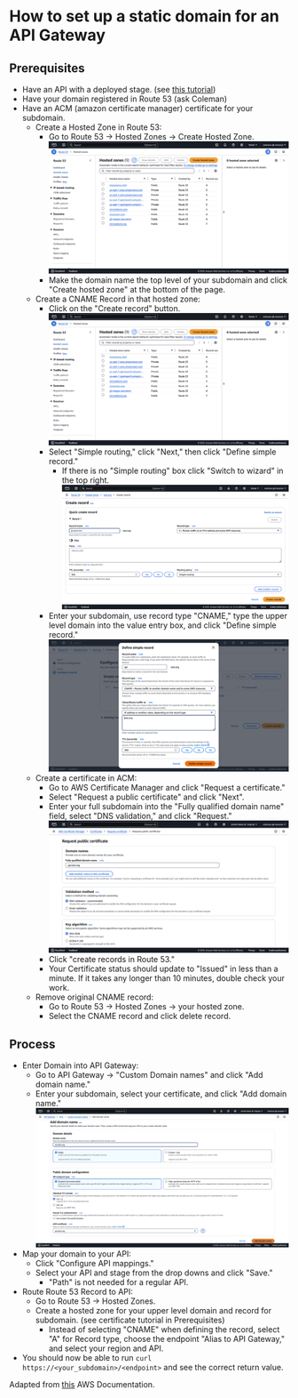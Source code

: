# How to set up a static domain for an API Gateway
## Prerequisites
- Have an API with a deployed stage. (see [this tutorial](https://docs.aws.amazon.com/apigateway/latest/developerguide/getting-started.html))
- Have your domain registered in Route 53 (ask Coleman)
- Have an ACM (amazon certificate manager) certificate for your subdomain.
    - Create a Hosted Zone in Route 53:
        - Go to Route 53 -> Hosted Zones -> Create Hosted Zone. ![Click the orange button](Images/aws_route53.png)
        - Make the domain name the top level of your subdomain and click "Create hosted zone" at the bottom of the page.
    - Create a CNAME Record in that hosted zone:
        - Click on the "Create record" button. ![Click the orange button](Images/createRecord.png)
        - Select "Simple routing," click "Next," then click "Define simple record."
            - If there is no "Simple routing" box click "Switch to wizard" in the top right. ![Switch button in the top right](Images/wizard_switch_prompt.png)
        - Enter your subdomain, use record type "CNAME," type the upper level domain into the value entry box, and click "Define simple record." ![Define simple record modal](Images/define_simple_record_modal.png)
    - Create a certificate in ACM:
        - Go to AWS Certificate Manager and click "Request a certificate."
        - Select "Request a public certificate" and click "Next".
        - Enter your full subdomain into the "Fully qualified domain name" field, select "DNS validation," and click "Request." ![Certificate request form](Images/certificate_request_form.png)
        - Click "create records in Route 53."
        - Your Certificate status should update to "Issued" in less than a minute. If it takes any longer than 10 minutes, double check your work.
    - Remove original CNAME record:
        - Go to Route 53 -> Hosted Zones -> your hosted zone.
        - Select the CNAME record and click delete record.
## Process
- Enter Domain into API Gateway:
    - Go to API Gateway -> "Custom Domain names" and click "Add domain name."
    - Enter your subdomain, select your certificate, and click "Add domain name." ![Adding your domain name to API Gateway](Images/api_gateway_domain_setup.png)
- Map your domain to your API:
    - Click "Configure API mappings."
    - Select your API and stage from the drop downs and click "Save."
        - "Path" is not needed for a regular API.
- Route Route 53 Record to API:
    - Go to Route 53 -> Hosted Zones.
    - Create a hosted zone for your upper level domain and record for subdomain. (see certificate tutorial in Prerequisites)
        - Instead of selecting "CNAME" when defining the record, select "A" for Record type, choose the endpoint "Alias to API Gateway," and select your region and API.
- You should now be able to run `curl https://<your_subdomain>/<endpoint>` and see the correct return value.

Adapted from [this](https://docs.aws.amazon.com/apigateway/latest/developerguide/how-to-custom-domains.html) AWS Documentation.
